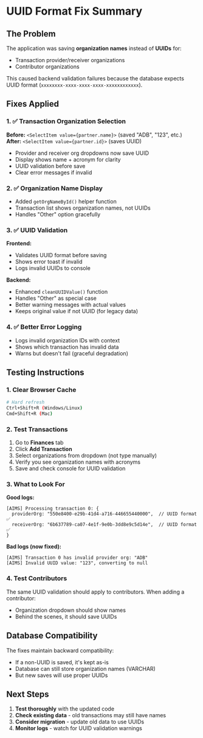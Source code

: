 # UUID Format Fix Summary

## The Problem
The application was saving **organization names** instead of **UUIDs** for:
- Transaction provider/receiver organizations
- Contributor organizations

This caused backend validation failures because the database expects UUID format (`xxxxxxxx-xxxx-xxxx-xxxx-xxxxxxxxxxxx`).

## Fixes Applied

### 1. ✅ Transaction Organization Selection
**Before:** `<SelectItem value={partner.name}>` (saved "ADB", "123", etc.)  
**After:** `<SelectItem value={partner.id}>` (saves UUID)

- Provider and receiver org dropdowns now save UUID
- Display shows name + acronym for clarity
- UUID validation before save
- Clear error messages if invalid

### 2. ✅ Organization Name Display
- Added `getOrgNameById()` helper function
- Transaction list shows organization names, not UUIDs
- Handles "Other" option gracefully

### 3. ✅ UUID Validation
**Frontend:**
- Validates UUID format before saving
- Shows error toast if invalid
- Logs invalid UUIDs to console

**Backend:**
- Enhanced `cleanUUIDValue()` function
- Handles "Other" as special case
- Better warning messages with actual values
- Keeps original value if not UUID (for legacy data)

### 4. ✅ Better Error Logging
- Logs invalid organization IDs with context
- Shows which transaction has invalid data
- Warns but doesn't fail (graceful degradation)

## Testing Instructions

### 1. Clear Browser Cache
```bash
# Hard refresh
Ctrl+Shift+R (Windows/Linux)
Cmd+Shift+R (Mac)
```

### 2. Test Transactions
1. Go to **Finances** tab
2. Click **Add Transaction**
3. Select organizations from dropdown (not type manually)
4. Verify you see organization names with acronyms
5. Save and check console for UUID validation

### 3. What to Look For
**Good logs:**
```
[AIMS] Processing transaction 0: {
  providerOrg: "550e8400-e29b-41d4-a716-446655440000",  // UUID format ✅
  receiverOrg: "6b637789-ca07-4e1f-9e0b-3dd8e9c5d14e",  // UUID format ✅
}
```

**Bad logs (now fixed):**
```
[AIMS] Transaction 0 has invalid provider org: "ADB"
[AIMS] Invalid UUID value: "123", converting to null
```

### 4. Test Contributors
The same UUID validation should apply to contributors. When adding a contributor:
- Organization dropdown should show names
- Behind the scenes, it should save UUIDs

## Database Compatibility

The fixes maintain backward compatibility:
- If a non-UUID is saved, it's kept as-is
- Database can still store organization names (VARCHAR)
- But new saves will use proper UUIDs

## Next Steps

1. **Test thoroughly** with the updated code
2. **Check existing data** - old transactions may still have names
3. **Consider migration** - update old data to use UUIDs
4. **Monitor logs** - watch for UUID validation warnings 
